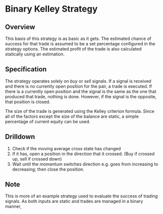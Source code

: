 # Binary Kelley Strategy

## Overview

This basis of this strategy is as basic as it gets.  The estimated chance of success for that trade is assumed to be a set percentage configured in the strategy options.  The estimated profit of the trade is also calculated statically using an estimation.

## Specification

The strategy operates solely on *buy* or *sell* signals.  If a signal is received and there is no currently open position for the pair, a trade is executed.  If there is a currently open position and the signal is the same as the one that produced that trade, nothing is done.  However, if the signal is the opposite, that position is closed.  

The size of the trade is generated using the Kelley criterion formula.  Since all of the factors except the size of the balance are static, a simple percentage of current equity can be used.  

## Drilldown

1. Check if the moving average cross state has changed
1. If it has, open a position in the direction that it crossed.  (Buy if crossed up, sell if crossed down)
1. Wait until the momentum switches direction e.g. goes from increasing to decreasing; then close the position.  

## Note
This is more of an example strategy used to evaluate the success of trading signals.  As both inputs are static and trades are managed in a binary manner, 
